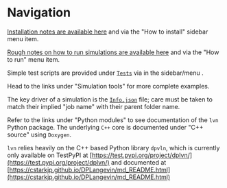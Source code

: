 # Navigation

[Installation notes are available here](installation.md) and via the "How to install" sidebar menu item.

[Rough notes on how to run simulations are available here](run.md) and via the "How to run" menu item. 

Simple test scripts are provided under [`Tests`](tests-reference.md) via in the sidebar/menu .

Head to the links under  "Simulation tools" for more complete examples. 

The key driver of a simulation is the [`Info.json`](info-reference.md) file; care must be taken to match their implied "job name" with their parent folder name.

Refer to the links under "Python modules" to see documentation of the `lvn` Python package. The underlying `C++` core is documented under "C++ source" using `Doxygen`.

`lvn` relies heavily on the C++ based Python library `dpvln`, which is currently only available on TestPyPI at [https://test.pypi.org/project/dplvn/](https://test.pypi.org/project/dplvn/) and documented at [https://cstarkjp.github.io/DPLangevin/md_README.html](https://cstarkjp.github.io/DPLangevin/md_README.html)

